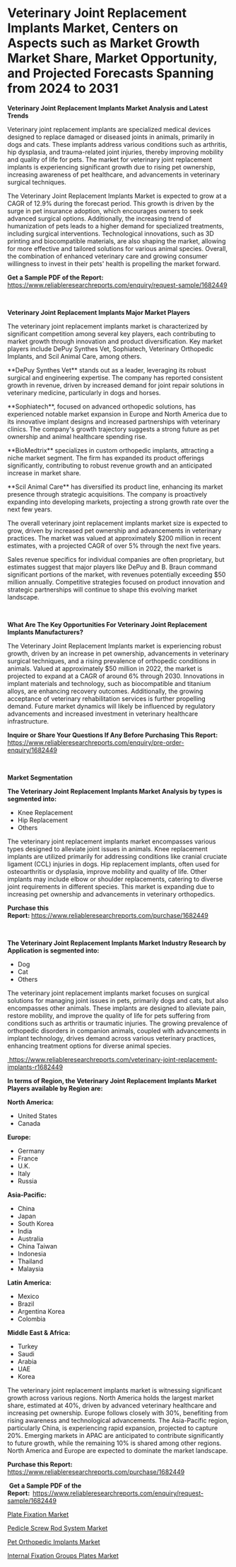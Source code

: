 <p><h1>Veterinary Joint Replacement Implants Market, Centers on Aspects such as Market Growth Market Share, Market Opportunity, and Projected Forecasts Spanning from 2024 to 2031</h1></p><p><strong>Veterinary Joint Replacement Implants Market Analysis and Latest Trends</strong></p>
<p><p>Veterinary joint replacement implants are specialized medical devices designed to replace damaged or diseased joints in animals, primarily in dogs and cats. These implants address various conditions such as arthritis, hip dysplasia, and trauma-related joint injuries, thereby improving mobility and quality of life for pets. The market for veterinary joint replacement implants is experiencing significant growth due to rising pet ownership, increasing awareness of pet healthcare, and advancements in veterinary surgical techniques. </p><p>The Veterinary Joint Replacement Implants Market is expected to grow at a CAGR of 12.9% during the forecast period. This growth is driven by the surge in pet insurance adoption, which encourages owners to seek advanced surgical options. Additionally, the increasing trend of humanization of pets leads to a higher demand for specialized treatments, including surgical interventions. Technological innovations, such as 3D printing and biocompatible materials, are also shaping the market, allowing for more effective and tailored solutions for various animal species. Overall, the combination of enhanced veterinary care and growing consumer willingness to invest in their pets' health is propelling the market forward.</p></p>
<p><strong>Get a Sample PDF of the Report:&nbsp;</strong> <a href="https://www.reliableresearchreports.com/enquiry/request-sample/1682449?utm_campaign=102&utm_medium=2&utm_source=Github&utm_content=ia&utm_term=30122024&utm_id=veterinary-joint-replacement-implants">https://www.reliableresearchreports.com/enquiry/request-sample/1682449</a></p>
<p>&nbsp;</p>
<p><strong>Veterinary Joint Replacement Implants Major Market Players</strong></p>
<p><p>The veterinary joint replacement implants market is characterized by significant competition among several key players, each contributing to market growth through innovation and product diversification. Key market players include DePuy Synthes Vet, Sophiatech, Veterinary Orthopedic Implants, and Scil Animal Care, among others.</p><p>**DePuy Synthes Vet** stands out as a leader, leveraging its robust surgical and engineering expertise. The company has reported consistent growth in revenue, driven by increased demand for joint repair solutions in veterinary medicine, particularly in dogs and horses.</p><p>**Sophiatech**, focused on advanced orthopedic solutions, has experienced notable market expansion in Europe and North America due to its innovative implant designs and increased partnerships with veterinary clinics. The company's growth trajectory suggests a strong future as pet ownership and animal healthcare spending rise.</p><p>**BioMedtrix** specializes in custom orthopedic implants, attracting a niche market segment. The firm has expanded its product offerings significantly, contributing to robust revenue growth and an anticipated increase in market share.</p><p>**Scil Animal Care** has diversified its product line, enhancing its market presence through strategic acquisitions. The company is proactively expanding into developing markets, projecting a strong growth rate over the next few years.</p><p>The overall veterinary joint replacement implants market size is expected to grow, driven by increased pet ownership and advancements in veterinary practices. The market was valued at approximately $200 million in recent estimates, with a projected CAGR of over 5% through the next five years.</p><p>Sales revenue specifics for individual companies are often proprietary, but estimates suggest that major players like DePuy and B. Braun command significant portions of the market, with revenues potentially exceeding $50 million annually. Competitive strategies focused on product innovation and strategic partnerships will continue to shape this evolving market landscape.</p></p>
<p>&nbsp;</p>
<p><strong>What Are The Key Opportunities For Veterinary Joint Replacement Implants Manufacturers?</strong></p>
<p><p>The Veterinary Joint Replacement Implants market is experiencing robust growth, driven by an increase in pet ownership, advancements in veterinary surgical techniques, and a rising prevalence of orthopedic conditions in animals. Valued at approximately $50 million in 2022, the market is projected to expand at a CAGR of around 6% through 2030. Innovations in implant materials and technology, such as biocompatible and titanium alloys, are enhancing recovery outcomes. Additionally, the growing acceptance of veterinary rehabilitation services is further propelling demand. Future market dynamics will likely be influenced by regulatory advancements and increased investment in veterinary healthcare infrastructure.</p></p>
<p><strong>Inquire or Share Your Questions If Any Before Purchasing This Report:</strong> <a href="https://www.reliableresearchreports.com/enquiry/pre-order-enquiry/1682449?utm_campaign=102&utm_medium=2&utm_source=Github&utm_content=ia&utm_term=30122024&utm_id=veterinary-joint-replacement-implants">https://www.reliableresearchreports.com/enquiry/pre-order-enquiry/1682449</a></p>
<p>&nbsp;</p>
<p><strong>Market Segmentation</strong></p>
<p><strong>The Veterinary Joint Replacement Implants Market Analysis by types is segmented into:</strong></p>
<p><ul><li>Knee Replacement</li><li>Hip Replacement</li><li>Others</li></ul></p>
<p><p>The veterinary joint replacement implants market encompasses various types designed to alleviate joint issues in animals. Knee replacement implants are utilized primarily for addressing conditions like cranial cruciate ligament (CCL) injuries in dogs. Hip replacement implants, often used for osteoarthritis or dysplasia, improve mobility and quality of life. Other implants may include elbow or shoulder replacements, catering to diverse joint requirements in different species. This market is expanding due to increasing pet ownership and advancements in veterinary orthopedics.</p></p>
<p><strong>Purchase this Report:&nbsp;</strong><a href="https://www.reliableresearchreports.com/purchase/1682449?utm_campaign=102&utm_medium=2&utm_source=Github&utm_content=ia&utm_term=30122024&utm_id=veterinary-joint-replacement-implants">https://www.reliableresearchreports.com/purchase/1682449</a></p>
<p>&nbsp;</p>
<p><strong>The Veterinary Joint Replacement Implants Market Industry Research by Application is segmented into:</strong></p>
<p><ul><li>Dog</li><li>Cat</li><li>Others</li></ul></p>
<p><p>The veterinary joint replacement implants market focuses on surgical solutions for managing joint issues in pets, primarily dogs and cats, but also encompasses other animals. These implants are designed to alleviate pain, restore mobility, and improve the quality of life for pets suffering from conditions such as arthritis or traumatic injuries. The growing prevalence of orthopedic disorders in companion animals, coupled with advancements in implant technology, drives demand across various veterinary practices, enhancing treatment options for diverse animal species.</p></p>
<p><a href="https://www.reliableresearchreports.com/veterinary-joint-replacement-implants-r1682449?utm_campaign=102&utm_medium=2&utm_source=Github&utm_content=ia&utm_term=30122024&utm_id=veterinary-joint-replacement-implants">&nbsp;https://www.reliableresearchreports.com/veterinary-joint-replacement-implants-r1682449</a></p>
<p><strong>In terms of Region, the Veterinary Joint Replacement Implants Market Players available by Region are:</strong></p>
<p>
    <p> <strong> North America: </strong>
        <ul>
            <li>United States</li>
            <li>Canada</li>
        </ul>
        </p> 
    <p> <strong> Europe: </strong>
        <ul>
            <li>Germany</li>
            <li>France</li>
            <li>U.K.</li>
            <li>Italy</li>
            <li>Russia</li>
        </ul>
        </p> 
    <p> <strong> Asia-Pacific: </strong>
        <ul>
            <li>China</li>
            <li>Japan</li>
            <li>South Korea</li>
            <li>India</li>
            <li>Australia</li>
            <li>China Taiwan</li>
            <li>Indonesia</li>
            <li>Thailand</li>
            <li>Malaysia</li>
        </ul>
        </p> 
    <p> <strong> Latin America: </strong>
        <ul>
            <li>Mexico</li>
            <li>Brazil</li>
            <li>Argentina Korea</li>
            <li>Colombia</li>
        </ul>
        </p> 
    <p> <strong> Middle East & Africa: </strong>
        <ul>
            <li>Turkey</li>
            <li>Saudi</li>
            <li>Arabia</li>
            <li>UAE</li>
            <li>Korea</li>
        </ul>
    </p>
    </p>
<p><p>The veterinary joint replacement implants market is witnessing significant growth across various regions. North America holds the largest market share, estimated at 40%, driven by advanced veterinary healthcare and increasing pet ownership. Europe follows closely with 30%, benefiting from rising awareness and technological advancements. The Asia-Pacific region, particularly China, is experiencing rapid expansion, projected to capture 20%. Emerging markets in APAC are anticipated to contribute significantly to future growth, while the remaining 10% is shared among other regions. North America and Europe are expected to dominate the market landscape.</p></p>
<p><strong>Purchase this Report: </strong><a href="https://www.reliableresearchreports.com/purchase/1682449?utm_campaign=102&utm_medium=2&utm_source=Github&utm_content=ia&utm_term=30122024&utm_id=veterinary-joint-replacement-implants">https://www.reliableresearchreports.com/purchase/1682449</a></p>
<p>&nbsp;<strong>Get a Sample PDF of the Report:&nbsp;&nbsp;</strong><a href="https://www.reliableresearchreports.com/enquiry/request-sample/1682449?utm_campaign=102&utm_medium=2&utm_source=Github&utm_content=ia&utm_term=30122024&utm_id=veterinary-joint-replacement-implants">https://www.reliableresearchreports.com/enquiry/request-sample/1682449</a></p>
<p><strong></strong></p>
<p><p><a href="https://github.com/NargisHussain75/Market-Research-Report-List-1/blob/main/plate-fixation-market.md?utm_campaign=102&utm_medium=2&utm_source=Github&utm_content=ia&utm_term=30122024&utm_id=veterinary-joint-replacement-implants">Plate Fixation Market</a></p><p><a href="https://github.com/hillsmyung726/Market-Research-Report-List-1/blob/main/pedicle-screw-rod-system-market.md?utm_campaign=102&utm_medium=2&utm_source=Github&utm_content=ia&utm_term=30122024&utm_id=veterinary-joint-replacement-implants">Pedicle Screw Rod System Market</a></p><p><a href="https://github.com/pearlinewhite4692/Market-Research-Report-List-1/blob/main/pet-orthopedic-implants-market.md?utm_campaign=102&utm_medium=2&utm_source=Github&utm_content=ia&utm_term=30122024&utm_id=veterinary-joint-replacement-implants">Pet Orthopedic Implants Market</a></p><p><a href="https://github.com/FlorianWolf90/Market-Research-Report-List-1/blob/main/internal-fixation-groups-plates-market.md?utm_campaign=102&utm_medium=2&utm_source=Github&utm_content=ia&utm_term=30122024&utm_id=veterinary-joint-replacement-implants">Internal Fixation Groups Plates Market</a></p></p>